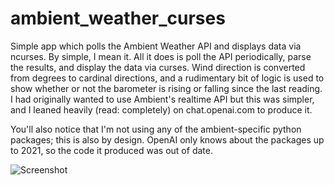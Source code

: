 # ambient_weather_curses
Simple app which polls the Ambient Weather API and displays data via ncurses. By simple, I mean it. All it does is poll the API periodically, parse the results, and display the data via curses. Wind direction is converted from degrees to cardinal directions, and a rudimentary bit of logic is used to show whether or not the barometer is rising or falling since the last reading. I had originally wanted to use Ambient's realtime API but this was simpler, and I leaned heavily (read: completely) on chat.openai.com to produce it.   

You'll also notice that I'm not using any of the ambient-specific python packages; this is also by design. OpenAI only knows about the packages up to 2021, so the code it produced was out of date. 

![Screenshot]("screenshot.png")

 
